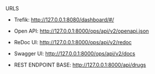 URLS
- Trefik: http://127.0.0.1:8080/dashboard/#/

- Open API: http://127.0.0.1:8000/ops/api/v2/openapi.json
- ReDoc UI: http://127.0.0.1:8000/ops/api/v2/redoc
- Swagger UI: http://127.0.0.1:8000/ops/api/v2/docs

- REST ENDPOINT BASE: http://127.0.0.1:8000/api/drugs
